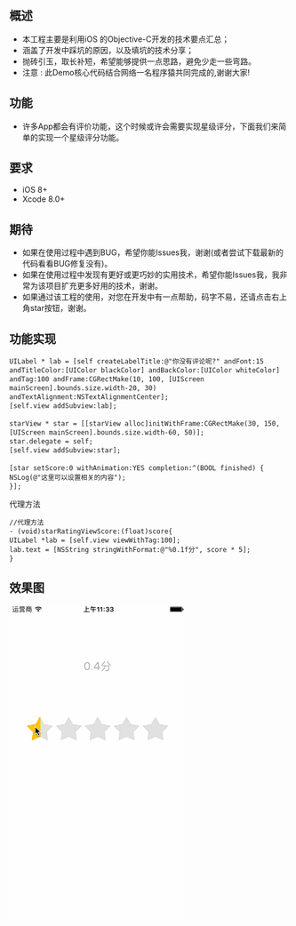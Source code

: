 概述
---------------------------------
* 本工程主要是利用iOS 的Objective-C开发的技术要点汇总；
* 涵盖了开发中踩坑的原因，以及填坑的技术分享；
* 抛砖引玉，取长补短，希望能够提供一点思路，避免少走一些弯路。
* 注意 : 此Demo核心代码结合网络一名程序猿共同完成的,谢谢大家!

功能
--------------------------------

- 许多App都会有评价功能，这个时候或许会需要实现星级评分，下面我们来简单的实现一个星级评分功能。


要求
---------------------------------

* iOS 8+
* Xcode 8.0+

期待
---------------------------------

* 如果在使用过程中遇到BUG，希望你能Issues我，谢谢(或者尝试下载最新的代码看看BUG修复没有)。
* 如果在使用过程中发现有更好或更巧妙的实用技术，希望你能Issues我，我非常为该项目扩充更多好用的技术，谢谢。
* 如果通过该工程的使用，对您在开发中有一点帮助，码字不易，还请点击右上角star按钮，谢谢。

功能实现
---------------------------------

~~~
UILabel * lab = [self createLabelTitle:@"你没有评论呢?" andFont:15 andTitleColor:[UIColor blackColor] andBackColor:[UIColor whiteColor] andTag:100 andFrame:CGRectMake(10, 100, [UIScreen mainScreen].bounds.size.width-20, 30) andTextAlignment:NSTextAlignmentCenter];
[self.view addSubview:lab];

starView * star = [[starView alloc]initWithFrame:CGRectMake(30, 150,  [UIScreen mainScreen].bounds.size.width-60, 50)];
star.delegate = self;
[self.view addSubview:star];

[star setScore:0 withAnimation:YES completion:^(BOOL finished) {
NSLog(@"这里可以设置相关的内容");
}];
~~~

代理方法

~~~
//代理方法
- (void)starRatingViewScore:(float)score{
UILabel *lab = [self.view viewWithTag:100];
lab.text = [NSString stringWithFormat:@"%0.1f分", score * 5];
}
~~~

效果图
---------------------------------
![](11111.gif)



